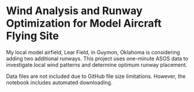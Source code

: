 # Wind Analysis and Runway Optimization for Model Aircraft Flying Site

My local model airfield, Lear Field, in Guymon, Oklahoma is 
considering adding two additional runways. This project uses one-minute ASOS data to investigate local wind patterns and determine optimum runway placement.

Data files are not included due to GitHub file size limitations. However, the notebook includes automated downloading.
